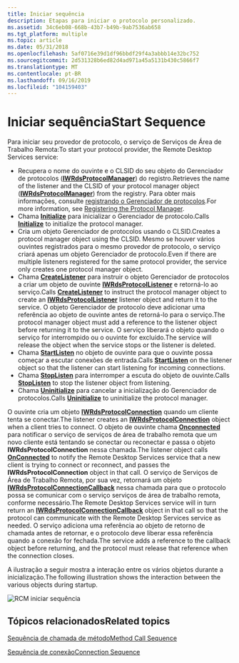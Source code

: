 ```yaml
---
title: Iniciar sequência
description: Etapas para iniciar o protocolo personalizado.
ms.assetid: 34c6eb08-668b-43b7-b49b-9ab7536ab658
ms.tgt_platform: multiple
ms.topic: article
ms.date: 05/31/2018
ms.openlocfilehash: 5af0716e39d1df96bbdf29f4a3abbb14e32bc752
ms.sourcegitcommit: 2d531328b6ed82d4ad971a45a5131b430c5866f7
ms.translationtype: MT
ms.contentlocale: pt-BR
ms.lasthandoff: 09/16/2019
ms.locfileid: "104159403"
---
```

# <a name="start-sequence"></a><span data-ttu-id="28c70-103">Iniciar sequência</span><span class="sxs-lookup"><span data-stu-id="28c70-103">Start Sequence</span></span>

<span data-ttu-id="28c70-104">Para iniciar seu provedor de protocolo, o serviço de Serviços de Área de Trabalho Remota:</span><span class="sxs-lookup"><span data-stu-id="28c70-104">To start your protocol provider, the Remote Desktop Services service:</span></span>

-   <span data-ttu-id="28c70-105">Recupera o nome do ouvinte e o CLSID do seu objeto do Gerenciador de protocolos ([**IWRdsProtocolManager**](/windows/desktop/api/wtsprotocol/nn-wtsprotocol-iwrdsprotocolmanager)) do registro.</span><span class="sxs-lookup"><span data-stu-id="28c70-105">Retrieves the name of the listener and the CLSID of your protocol manager object ([**IWRdsProtocolManager**](/windows/desktop/api/wtsprotocol/nn-wtsprotocol-iwrdsprotocolmanager)) from the registry.</span></span> <span data-ttu-id="28c70-106">Para obter mais informações, consulte [registrando o Gerenciador de protocolos](registering-the-custom-protocol.md).</span><span class="sxs-lookup"><span data-stu-id="28c70-106">For more information, see [Registering the Protocol Manager](registering-the-custom-protocol.md).</span></span>
-   <span data-ttu-id="28c70-107">Chama [**Initialize**](/windows/desktop/api/wtsprotocol/nf-wtsprotocol-iwrdsprotocolmanager-initialize) para inicializar o Gerenciador de protocolo.</span><span class="sxs-lookup"><span data-stu-id="28c70-107">Calls [**Initialize**](/windows/desktop/api/wtsprotocol/nf-wtsprotocol-iwrdsprotocolmanager-initialize) to initialize the protocol manager.</span></span>
-   <span data-ttu-id="28c70-108">Cria um objeto Gerenciador de protocolos usando o CLSID.</span><span class="sxs-lookup"><span data-stu-id="28c70-108">Creates a protocol manager object using the CLSID.</span></span> <span data-ttu-id="28c70-109">Mesmo se houver vários ouvintes registrados para o mesmo provedor de protocolo, o serviço criará apenas um objeto Gerenciador de protocolo.</span><span class="sxs-lookup"><span data-stu-id="28c70-109">Even if there are multiple listeners registered for the same protocol provider, the service only creates one protocol manager object.</span></span>
-   <span data-ttu-id="28c70-110">Chama [**CreateListener**](/windows/desktop/api/wtsprotocol/nf-wtsprotocol-iwrdsprotocolmanager-createlistener) para instruir o objeto Gerenciador de protocolos a criar um objeto de ouvinte [**IWRdsProtocolListener**](/windows/desktop/api/wtsprotocol/nn-wtsprotocol-iwrdsprotocollistener) e retorná-lo ao serviço.</span><span class="sxs-lookup"><span data-stu-id="28c70-110">Calls [**CreateListener**](/windows/desktop/api/wtsprotocol/nf-wtsprotocol-iwrdsprotocolmanager-createlistener) to instruct the protocol manager object to create an [**IWRdsProtocolListener**](/windows/desktop/api/wtsprotocol/nn-wtsprotocol-iwrdsprotocollistener) listener object and return it to the service.</span></span> <span data-ttu-id="28c70-111">O objeto Gerenciador de protocolo deve adicionar uma referência ao objeto de ouvinte antes de retorná-lo para o serviço.</span><span class="sxs-lookup"><span data-stu-id="28c70-111">The protocol manager object must add a reference to the listener object before returning it to the service.</span></span> <span data-ttu-id="28c70-112">O serviço liberará o objeto quando o serviço for interrompido ou o ouvinte for excluído.</span><span class="sxs-lookup"><span data-stu-id="28c70-112">The service will release the object when the service stops or the listener is deleted.</span></span>
-   <span data-ttu-id="28c70-113">Chama [**StartListen**](/windows/desktop/api/wtsprotocol/nf-wtsprotocol-iwrdsprotocollistener-startlisten) no objeto de ouvinte para que o ouvinte possa começar a escutar conexões de entrada.</span><span class="sxs-lookup"><span data-stu-id="28c70-113">Calls [**StartListen**](/windows/desktop/api/wtsprotocol/nf-wtsprotocol-iwrdsprotocollistener-startlisten) on the listener object so that the listener can start listening for incoming connections.</span></span>
-   <span data-ttu-id="28c70-114">Chama [**StopListen**](/windows/desktop/api/wtsprotocol/nf-wtsprotocol-iwrdsprotocollistener-stoplisten) para interromper a escuta do objeto de ouvinte.</span><span class="sxs-lookup"><span data-stu-id="28c70-114">Calls [**StopListen**](/windows/desktop/api/wtsprotocol/nf-wtsprotocol-iwrdsprotocollistener-stoplisten) to stop the listener object from listening.</span></span>
-   <span data-ttu-id="28c70-115">Chama [**Uninitialize**](/windows/desktop/api/wtsprotocol/nf-wtsprotocol-iwrdsprotocolmanager-uninitialize) para cancelar a inicialização do Gerenciador de protocolos.</span><span class="sxs-lookup"><span data-stu-id="28c70-115">Calls [**Uninitialize**](/windows/desktop/api/wtsprotocol/nf-wtsprotocol-iwrdsprotocolmanager-uninitialize) to uninitialize the protocol manager.</span></span>

<span data-ttu-id="28c70-116">O ouvinte cria um objeto [**IWRdsProtocolConnection**](/windows/desktop/api/wtsprotocol/nn-wtsprotocol-iwrdsprotocolconnection) quando um cliente tenta se conectar.</span><span class="sxs-lookup"><span data-stu-id="28c70-116">The listener creates an [**IWRdsProtocolConnection**](/windows/desktop/api/wtsprotocol/nn-wtsprotocol-iwrdsprotocolconnection) object when a client tries to connect.</span></span> <span data-ttu-id="28c70-117">O objeto de ouvinte chama [**Onconnected**](/windows/desktop/api/wtsprotocol/nf-wtsprotocol-iwrdsprotocollistenercallback-onconnected) para notificar o serviço de serviços de área de trabalho remota que um novo cliente está tentando se conectar ou reconectar e passa o objeto **IWRdsProtocolConnection** nessa chamada.</span><span class="sxs-lookup"><span data-stu-id="28c70-117">The listener object calls [**OnConnected**](/windows/desktop/api/wtsprotocol/nf-wtsprotocol-iwrdsprotocollistenercallback-onconnected) to notify the Remote Desktop Services service that a new client is trying to connect or reconnect, and passes the **IWRdsProtocolConnection** object in that call.</span></span> <span data-ttu-id="28c70-118">O serviço de Serviços de Área de Trabalho Remota, por sua vez, retornará um objeto [**IWRdsProtocolConnectionCallback**](/windows/desktop/api/wtsprotocol/nn-wtsprotocol-iwrdsprotocolconnectioncallback) nessa chamada para que o protocolo possa se comunicar com o serviço serviços de área de trabalho remota, conforme necessário.</span><span class="sxs-lookup"><span data-stu-id="28c70-118">The Remote Desktop Services service will in turn return an [**IWRdsProtocolConnectionCallback**](/windows/desktop/api/wtsprotocol/nn-wtsprotocol-iwrdsprotocolconnectioncallback) object in that call so that the protocol can communicate with the Remote Desktop Services service as needed.</span></span> <span data-ttu-id="28c70-119">O serviço adiciona uma referência ao objeto de retorno de chamada antes de retornar, e o protocolo deve liberar essa referência quando a conexão for fechada.</span><span class="sxs-lookup"><span data-stu-id="28c70-119">The service adds a reference to the callback object before returning, and the protocol must release that reference when the connection closes.</span></span>

<span data-ttu-id="28c70-120">A ilustração a seguir mostra a interação entre os vários objetos durante a inicialização.</span><span class="sxs-lookup"><span data-stu-id="28c70-120">The following illustration shows the interaction between the various objects during startup.</span></span>

![RCM iniciar sequência](images/protocol-startsequence.png)

## <a name="related-topics"></a><span data-ttu-id="28c70-122">Tópicos relacionados</span><span class="sxs-lookup"><span data-stu-id="28c70-122">Related topics</span></span>

<dl> <dt>

[<span data-ttu-id="28c70-123">Sequência de chamada de método</span><span class="sxs-lookup"><span data-stu-id="28c70-123">Method Call Sequence</span></span>](method-call-sequence.md)
</dt> <dt>

[<span data-ttu-id="28c70-124">Sequência de conexão</span><span class="sxs-lookup"><span data-stu-id="28c70-124">Connection Sequence</span></span>](connection-sequence.md)
</dt> </dl>

 

 




